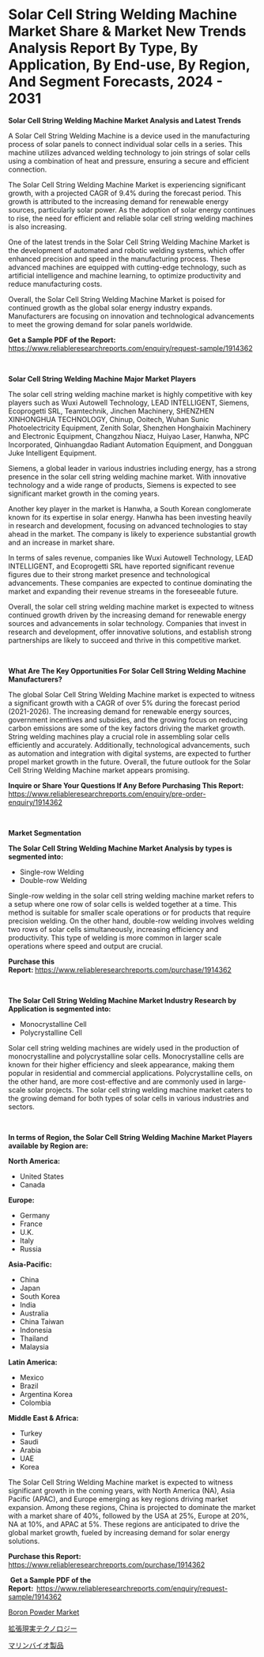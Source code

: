 <p><h1>Solar Cell String Welding Machine Market Share & Market New Trends Analysis Report By Type, By Application, By End-use, By Region, And Segment Forecasts, 2024 - 2031</h1></p><p><strong>Solar Cell String Welding Machine Market Analysis and Latest Trends</strong></p>
<p><p>A Solar Cell String Welding Machine is a device used in the manufacturing process of solar panels to connect individual solar cells in a series. This machine utilizes advanced welding technology to join strings of solar cells using a combination of heat and pressure, ensuring a secure and efficient connection.</p><p>The Solar Cell String Welding Machine Market is experiencing significant growth, with a projected CAGR of 9.4% during the forecast period. This growth is attributed to the increasing demand for renewable energy sources, particularly solar power. As the adoption of solar energy continues to rise, the need for efficient and reliable solar cell string welding machines is also increasing.</p><p>One of the latest trends in the Solar Cell String Welding Machine Market is the development of automated and robotic welding systems, which offer enhanced precision and speed in the manufacturing process. These advanced machines are equipped with cutting-edge technology, such as artificial intelligence and machine learning, to optimize productivity and reduce manufacturing costs.</p><p>Overall, the Solar Cell String Welding Machine Market is poised for continued growth as the global solar energy industry expands. Manufacturers are focusing on innovation and technological advancements to meet the growing demand for solar panels worldwide.</p></p>
<p><strong>Get a Sample PDF of the Report:&nbsp;</strong> <a href="https://www.reliableresearchreports.com/enquiry/request-sample/1914362">https://www.reliableresearchreports.com/enquiry/request-sample/1914362</a></p>
<p>&nbsp;</p>
<p><strong>Solar Cell String Welding Machine Major Market Players</strong></p>
<p><p>The solar cell string welding machine market is highly competitive with key players such as Wuxi Autowell Technology, LEAD INTELLIGENT, Siemens, Ecoprogetti SRL, Teamtechnik, Jinchen Machinery, SHENZHEN XINHONGHUA TECHNOLOGY, Chinup, Ooitech, Wuhan Sunic Photoelectricity Equipment, Zenith Solar, Shenzhen Honghaixin Machinery and Electronic Equipment, Changzhou Niacz, Huiyao Laser, Hanwha, NPC Incorporated, Qinhuangdao Radiant Automation Equipment, and Dongguan Juke Intelligent Equipment.</p><p>Siemens, a global leader in various industries including energy, has a strong presence in the solar cell string welding machine market. With innovative technology and a wide range of products, Siemens is expected to see significant market growth in the coming years.</p><p>Another key player in the market is Hanwha, a South Korean conglomerate known for its expertise in solar energy. Hanwha has been investing heavily in research and development, focusing on advanced technologies to stay ahead in the market. The company is likely to experience substantial growth and an increase in market share.</p><p>In terms of sales revenue, companies like Wuxi Autowell Technology, LEAD INTELLIGENT, and Ecoprogetti SRL have reported significant revenue figures due to their strong market presence and technological advancements. These companies are expected to continue dominating the market and expanding their revenue streams in the foreseeable future.</p><p>Overall, the solar cell string welding machine market is expected to witness continued growth driven by the increasing demand for renewable energy sources and advancements in solar technology. Companies that invest in research and development, offer innovative solutions, and establish strong partnerships are likely to succeed and thrive in this competitive market.</p></p>
<p>&nbsp;</p>
<p><strong>What Are The Key Opportunities For Solar Cell String Welding Machine Manufacturers?</strong></p>
<p><p>The global Solar Cell String Welding Machine market is expected to witness a significant growth with a CAGR of over 5% during the forecast period (2021-2026). The increasing demand for renewable energy sources, government incentives and subsidies, and the growing focus on reducing carbon emissions are some of the key factors driving the market growth. String welding machines play a crucial role in assembling solar cells efficiently and accurately. Additionally, technological advancements, such as automation and integration with digital systems, are expected to further propel market growth in the future. Overall, the future outlook for the Solar Cell String Welding Machine market appears promising.</p></p>
<p><strong>Inquire or Share Your Questions If Any Before Purchasing This Report:</strong> <a href="https://www.reliableresearchreports.com/enquiry/pre-order-enquiry/1914362">https://www.reliableresearchreports.com/enquiry/pre-order-enquiry/1914362</a></p>
<p>&nbsp;</p>
<p><strong>Market Segmentation</strong></p>
<p><strong>The Solar Cell String Welding Machine Market Analysis by types is segmented into:</strong></p>
<p><ul><li>Single-row Welding</li><li>Double-row Welding</li></ul></p>
<p><p>Single-row welding in the solar cell string welding machine market refers to a setup where one row of solar cells is welded together at a time. This method is suitable for smaller scale operations or for products that require precision welding. On the other hand, double-row welding involves welding two rows of solar cells simultaneously, increasing efficiency and productivity. This type of welding is more common in larger scale operations where speed and output are crucial.</p></p>
<p><strong>Purchase this Report:&nbsp;</strong><a href="https://www.reliableresearchreports.com/purchase/1914362">https://www.reliableresearchreports.com/purchase/1914362</a></p>
<p>&nbsp;</p>
<p><strong>The Solar Cell String Welding Machine Market Industry Research by Application is segmented into:</strong></p>
<p><ul><li>Monocrystalline Cell</li><li>Polycrystalline Cell</li></ul></p>
<p><p>Solar cell string welding machines are widely used in the production of monocrystalline and polycrystalline solar cells. Monocrystalline cells are known for their higher efficiency and sleek appearance, making them popular in residential and commercial applications. Polycrystalline cells, on the other hand, are more cost-effective and are commonly used in large-scale solar projects. The solar cell string welding machine market caters to the growing demand for both types of solar cells in various industries and sectors.</p></p>
<p>&nbsp;</p>
<p><strong>In terms of Region, the Solar Cell String Welding Machine Market Players available by Region are:</strong></p>
<p>
    <p> <strong> North America: </strong>
        <ul>
            <li>United States</li>
            <li>Canada</li>
        </ul>
        </p> 
    <p> <strong> Europe: </strong>
        <ul>
            <li>Germany</li>
            <li>France</li>
            <li>U.K.</li>
            <li>Italy</li>
            <li>Russia</li>
        </ul>
        </p> 
    <p> <strong> Asia-Pacific: </strong>
        <ul>
            <li>China</li>
            <li>Japan</li>
            <li>South Korea</li>
            <li>India</li>
            <li>Australia</li>
            <li>China Taiwan</li>
            <li>Indonesia</li>
            <li>Thailand</li>
            <li>Malaysia</li>
        </ul>
        </p> 
    <p> <strong> Latin America: </strong>
        <ul>
            <li>Mexico</li>
            <li>Brazil</li>
            <li>Argentina Korea</li>
            <li>Colombia</li>
        </ul>
        </p> 
    <p> <strong> Middle East & Africa: </strong>
        <ul>
            <li>Turkey</li>
            <li>Saudi</li>
            <li>Arabia</li>
            <li>UAE</li>
            <li>Korea</li>
        </ul>
    </p>
    </p>
<p><p>The Solar Cell String Welding Machine market is expected to witness significant growth in the coming years, with North America (NA), Asia Pacific (APAC), and Europe emerging as key regions driving market expansion. Among these regions, China is projected to dominate the market with a market share of 40%, followed by the USA at 25%, Europe at 20%, NA at 10%, and APAC at 5%. These regions are anticipated to drive the global market growth, fueled by increasing demand for solar energy solutions.</p></p>
<p><strong>Purchase this Report: </strong><a href="https://www.reliableresearchreports.com/purchase/1914362">https://www.reliableresearchreports.com/purchase/1914362</a></p>
<p>&nbsp;<strong>Get a Sample PDF of the Report:&nbsp;&nbsp;</strong><a href="https://www.reliableresearchreports.com/enquiry/request-sample/1914362">https://www.reliableresearchreports.com/enquiry/request-sample/1914362</a></p>
<p><strong></strong></p>
<p><p><a href="https://circular-yam-9b9.notion.site/Boron-Powder-Market-Research-Report-Forecasted-for-Period-from-2024-2031-by-Market-Type-Market-A-503157089cc64626a0d2cc181af0a009">Boron Powder Market</a></p><p><a href="https://github.com/marbadji/Market-Research-Report-List-1/blob/main/386625617052.md">拡張現実テクノロジー</a></p><p><a href="https://github.com/KaydenJohns1964/Market-Research-Report-List-1/blob/main/168287917053.md">マリンバイオ製品</a></p></p>